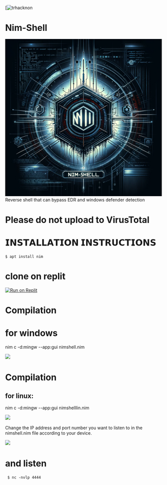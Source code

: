 [![trhacknon](https://img.shields.io/badge/MadeBy-Trhacknon-yellow)
# Nim-Shell
<img src="https://github.com/tucommenceapousser/nim-shell/blob/main/nim.png">
Reverse shell that can bypass EDR and windows defender detection

# Please do not upload to VirusTotal

# 𝗜𝗡𝗦𝗧𝗔𝗟𝗟𝗔𝗧𝗜𝗢𝗡 𝗜𝗡𝗦𝗧𝗥𝗨𝗖𝗧𝗜𝗢𝗡𝗦
    $ apt install nim

# clone on replit
[![Run on Replit](https://replit.com/badge/github/tucommenceapousser/nim-shell)](https://replit.com/github/tucommenceapousser/nim-shell)

# Compilation

# for windows
nim c -d:mingw --app:gui nimshell.nim


<img src="https://github.com/tucommenceapousser/nim-shell/blob/main/scwin.jpg">


# Compilation

## for linux:

nim c -d:mingw --app:gui nimshelllin.nim



<img src="https://github.com/tucommenceapousser/nim-shell/blob/main/sclin.jpg">

Change the IP address and port number you want to listen to in the nimshell.nim file according to your device.

<img src="https://github.com/emrekybs/nim-shell/blob/main/2.png">

# and listen

     $ nc -nvlp 4444
